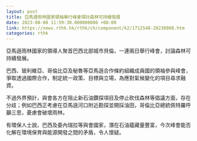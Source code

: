 ```yaml
---
layout: post
title: 亞馬遜雨林國家領袖舉行峰會探討森林可持續發展
date: 2023-08-08 11:59:30.000000000 +08:00
link: https://news.rthk.hk/rthk/ch/component/k2/1712548-20230808.htm
categories: rthk
---
```


亞馬遜雨林國家的領導人聚首巴西北部城市貝倫，一連兩日舉行峰會，討論森林可持續發展。

巴西、玻利維亞、哥倫比亞及秘魯等亞馬遜合作條約組織成員國的領袖參與峰會，爭取透過國際合作，制定統一政策、目標與立場，為應對氣候變化的項目尋求融資。

不過外界預計，與會各方在阻止新石油鑽探項目及停止砍伐森林等倡議方面，存在分歧；例如巴西正考慮在亞馬遜河口附近勘探並開採油田，哥倫比亞總統佩特羅呼籲三思，憂慮會破壞雨林。

有環保人士說，巴西及委內瑞拉等與會國家，潛在石油蘊藏量豐富，今次峰會能否化解在環境保育與能源開發之間的矛盾，令人懷疑。
